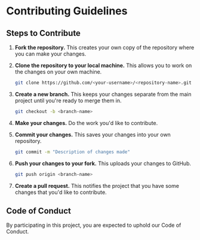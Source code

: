 # Contributing Guidelines


## Steps to Contribute

1. **Fork the repository.** This creates your own copy of the repository where you can make your changes.

2. **Clone the repository to your local machine.** This allows you to work on the changes on your own machine.

    ```bash
    git clone https://github.com/<your-username>/<repository-name>.git
    ```

3. **Create a new branch.** This keeps your changes separate from the main project until you're ready to merge them in.

    ```bash
    git checkout -b <branch-name>
    ```

4. **Make your changes.** Do the work you'd like to contribute.

5. **Commit your changes.** This saves your changes into your own repository.

    ```bash
    git commit -m "Description of changes made"
    ```

6. **Push your changes to your fork.** This uploads your changes to GitHub.

    ```bash
    git push origin <branch-name>
    ```

7. **Create a pull request.** This notifies the project that you have some changes that you'd like to contribute.

## Code of Conduct

By participating in this project, you are expected to uphold our Code of Conduct.

